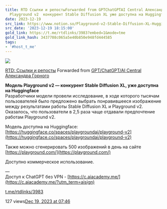 ```yaml
---
title: RTD Ссылки и репостыForwarded from GPTChatGPTAI Central Александра ГорногоМодель
  Playground v2  конкурент Stable Diffusion XL уже доступна на Huggingf
date: 2023-12-19
src_link: https://www.notion.so/Playground-v2-Stable-Diffusion-XL-Huggingface-b698053924d74aed9ff014d1dea88cab
src_date: '2023-12-19 18:15:00'
gold_link: https://t.me/rtdlinks/3983?embed=1&mode=tme
gold_link_hash: 3437708c065a5e40b850e948fd444585
tags:
- '#host_t_me'
---
```




[*![](https://cdn4.cdn-telegram.org/file/OSP5eSN1Fh5Og4jH5NBxBc3QAzgqHjg8SyCD5TphYcAL91DciL-FdaFVdCUUE21blsgMX6_Euw6qYj0znJomfWcNm0CID6mfmfmqoMLJ15pqsco68PosPtf7kKP_X3OpDin34tBOFtdPMfbHiS9hOsiLuTZmoSV2ngxItKoATygKQt6QSA5vfY7RMnXgFnJ_mVX31etU3BuiWvWTlO0yCCj-cVm-HtfOrveectudQXBX6Xw-hoCfOC3V110Lp6591VwnJtY5SowUdpFWmm3ZSh2_bGQYm-VxafONrOneFzG28g3dnJRNPqM8J5ajxibmoOo6zvCbUHlrt03-GSAmwg.jpg)*](https://t.me/rtdlinks)



[RTD: Ссылки и репосты](https://t.me/rtdlinks)
Forwarded from [GPT/ChatGPT/AI Central Александра Горного](https://t.me/aioftheday/851)

**Модель Playground v2 — конкурент Stable Diffusion XL, уже доступна на Huggingface**  
Разработчики модели провели исследование, в ходе которого тысячам пользователей было предложено выбрать понравившееся изображение между результатами работы Stable Diffusion XL и Playground v2. Оказалось, что пользователи в 2,5 раза чаще отдавали предпочтение работам Playground v2.  
  
Модель доступна на Huggingface: [https://huggingface.co/spaces/playgroundai/playground-v2](https://huggingface.co/spaces/playgroundai/playground-v2)  
  
Также можно сгенерировать 500 изображений в день на сайте [https://playground.com/](https://playground.com/)  
  
Доступно коммерческое использование.  
  
—  
Доступ к ChatGPT без VPN - [https://c.aiacademy.me/](https://c.aiacademy.me/?utm_term=aisign)

[t.me/rtdlinks/3983](https://t.me/rtdlinks/3983)

127 views[Dec 19, 2023 at 07:46](https://t.me/rtdlinks/3983)